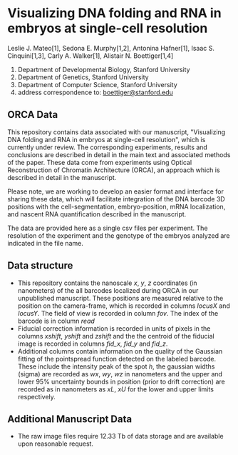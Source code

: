 # Visualizing DNA folding and RNA in embryos at single-cell resolution
 
Leslie J. Mateo[1], Sedona E. Murphy[1,2], Antonina Hafner[1], Isaac S. Cinquini[1,3], Carly A. Walker[1], Alistair N. Boettiger[1,4]

1. Department of Developmental Biology, Stanford University
2. Department of Genetics, Stanford University
3. Department of Computer Science, Stanford University
4. address correspondence to: boettiger@stanford.edu


## ORCA Data
This repository contains data associated with our manuscript, "Visualizing DNA folding and RNA in embryos at single-cell resolution", which is currently under review.  The corresponding experiments, results and conclusions are described in detail in the main text and associated methods of the paper. These data come from experiments using Optical Reconstruction of Chromatin Architecture (ORCA), an approach which is described in detail in the manuscript.

Please note, we are working to develop an easier format and interface for sharing these data, which will facilitate integration of the DNA barcode 3D positions with the cell-segmentation, embryo-position, mRNA localization, and nascent RNA quantification described in the manuscript.  

The data are provided here as a single csv files per experiment. The resolution of the experiment and the genotype of the embryos analyzed are indicated in the file name.  

## Data structure
* This repository contains the nanoscale *x*, *y*, *z* coordinates (in nanometers) of the all barcodes localized during ORCA in our unpublished manuscript. These positions are measured relative to the position on the camera-frame, which is recorded in columns *locusX* and *locusY*. The field of view is recorded in column *fov*. The index of the barcode is in column *read*
* Fiducial correction information is recorded in units of pixels in the columns *xshift*, *yshift* and *zshift* and the the centroid of the fiducial image is recorded in columns *fid\_x*, *fid\_y* and *fid\_z*.    
* Additional columns contain information on the quality of the Gaussian fitting of the pointspread function detected on the labeled barcode. These include the intensity peak of the spot *h*, the gaussian widths (sigma) are recorded as *wx*, *wy*, *wz* in nanometers and the upper and lower 95% uncertainty bounds in position (prior to drift correction) are recorded as in nanometers as *xL*, *xU* for the lower and upper limits respectively. 

## Additional Manuscript Data
* The raw image files require 12.33 Tb of data storage and are available upon reasonable request. 
